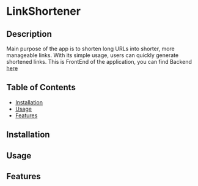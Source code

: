 # LinkShortener

## Description

Main purpose of the app is to shorten long URLs into shorter, more manageable links. With its simple usage, users can quickly generate shortened links.
This is FrontEnd of the application, you can find Backend [here](https://github.com/bwiechec/LinkShortenBackend)

## Table of Contents

- [Installation](#installation)
- [Usage](#usage)
- [Features](#features)

## Installation

## Usage

## Features
